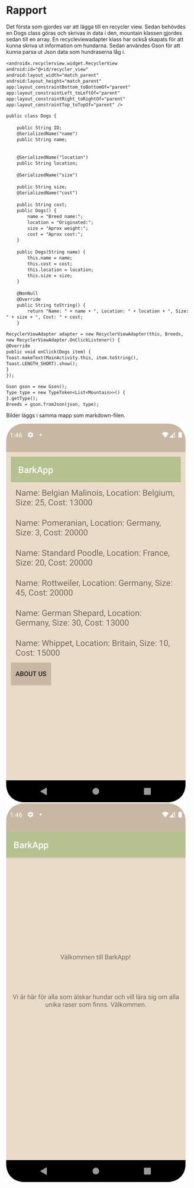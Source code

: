 
# Rapport
Det första som gjordes var att lägga till en recycler view. Sedan behövdes en Dogs class göras och skrivas in data i den, mountain klassen gjordes sedan till en array. En recycleviewadapter klass har också skapats för att kunna skriva ut information om hundarna. Sedan användes Gson för att kunna parsa ut Json data som hundraserna låg i.


```
<androidx.recyclerview.widget.RecyclerView
android:id="@+id/recycler_view"
android:layout_width="match_parent"
android:layout_height="match_parent"
app:layout_constraintBottom_toBottomOf="parent"
app:layout_constraintLeft_toLeftOf="parent"
app:layout_constraintRight_toRightOf="parent"
app:layout_constraintTop_toTopOf="parent" />
```

```
public class Dogs {

    public String ID;
    @SerializedName("name")
    public String name;


    @SerializedName("location")
    public String location;

    @SerializedName("size")

    public String size;
    @SerializedName("cost")

    public String cost;
    public Dogs() {
        name = "Breed name:";
        location = "Originated:";
        size = "Aprox weight:";
        cost = "Aprox cost:";
    }

    public Dogs(String name) {
        this.name = name;
        this.cost = cost;
        this.location = location;
        this.size = size;
    }

    @NonNull
    @Override
    public String toString() {
        return "Name: " + name + ", Location: " + location + ", Size: " + size + ", Cost: " + cost;
    }

```
```
RecyclerViewAdapter adapter = new RecyclerViewAdapter(this, Breeds, new RecyclerViewAdapter.OnClickListener() {
@Override
public void onClick(Dogs item) {
Toast.makeText(MainActivity.this, item.toString(), Toast.LENGTH_SHORT).show();
}
});
```
```
Gson gson = new Gson();
Type type = new TypeToken<List<Mountain>>() {
}.getType();
Breeds = gson.fromJson(json, type);
```
Bilder läggs i samma mapp som markdown-filen.

![](FirstPage.png)
![](SecondPage.png)

